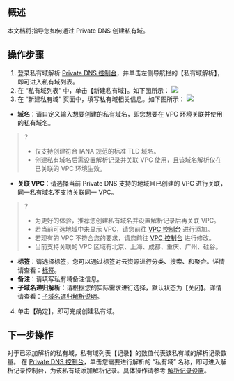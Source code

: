 ## 概述
本文档将指导您如何通过 Private DNS 创建私有域。


## 操作步骤
1. 登录私有域解析 [Private DNS 控制台](https://console.cloud.tencent.com/privatedns/domains)，并单击左侧导航栏的【私有域解析】，即可进入私有域列表。
2. 在 “私有域列表” 中，单击【新建私有域】。如下图所示：
![](https://main.qcloudimg.com/raw/fda429c0062f6ce58b90cb5297604551.png)
3. 在 “新建私有域” 页面中，填写私有域相关信息。如下图所示：
![](https://main.qcloudimg.com/raw/402b8e8dc02c1a937086654393d6bab4.png)
 - **域名**：请自定义输入想要创建的私有域名，即您想要在 VPC 环境关联并使用的私有域名。
>?
>- 仅支持创建符合 IANA 规范的标准 TLD 域名。
>- 创建私有域名后需设置解析记录并关联 VPC 使用，且该域名解析仅在已关联的 VPC 环境生效。
>
 - **关联 VPC**：请选择当前 Private DNS 支持的地域且已创建的 VPC 进行关联，同一私有域名不支持关联同一 VPC。
>?
>- 为更好的体验，推荐您创建私有域名并设置解析记录后再关联 VPC。
>- 若当前可选地域中未显示 VPC，请您前往 [VPC 控制台](https://console.cloud.tencent.com/) 进行添加。
>- 若现有的 VPC 不符合您的要求，请您前往 [VPC 控制台](https://console.cloud.tencent.com/) 进行修改。
>- 当前支持关联的 VPC 区域有北京、上海、成都、重庆、广州、硅谷。
>
 - **标签**：请选择标签，您可以通过标签对云资源进行分类、搜索、和聚合。详情请查看：[标签](https://cloud.tencent.com/document/product/651/13334)。
 - **备注**：请填写私有域备注信息。
 - **子域名递归解析**：请根据您的实际需求进行选择，默认状态为【关闭】。详情请查看：[子域名递归解析说明](https://cloud.tencent.com/document/product/1338/50547)。
4. 单击【确定】，即可完成创建私有域。

## 下一步操作
对于已添加解析的私有域，私有域列表【记录】的数值代表该私有域的解析记录数量。
在 [Private DNS 控制台](https://console.cloud.tencent.com/privatedns/domains)，单击您需要进行解析的 “私有域” 名称，即可进入解析记录控制台，为该私有域添加解析记录。具体操作请参考 [解析记录设置](https://cloud.tencent.com/document/product/1338/50538)。


